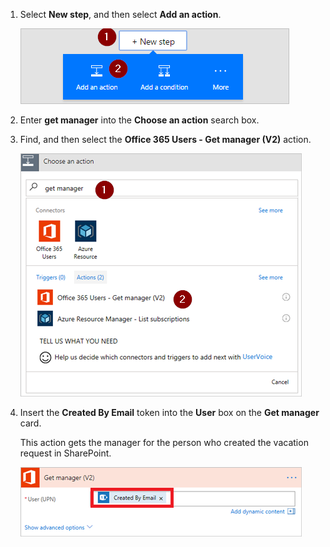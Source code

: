 1. Select **New step**, and then select **Add an action**.
   
    ![new step](media/modern-approvals/select-sharepoint-add-action.png)
2. Enter **get manager** into the **Choose an action** search box.
3. Find, and then select the **Office 365 Users - Get manager (V2)** action.

    ![select office users](media/modern-approvals/add-get-manager-action.png)
4. Insert the **Created By Email** token into the **User** box on the **Get manager** card.

    This action gets the manager for the person who created the vacation request in SharePoint.

    ![get manager config](media/modern-approvals/get-manager-card.png)

